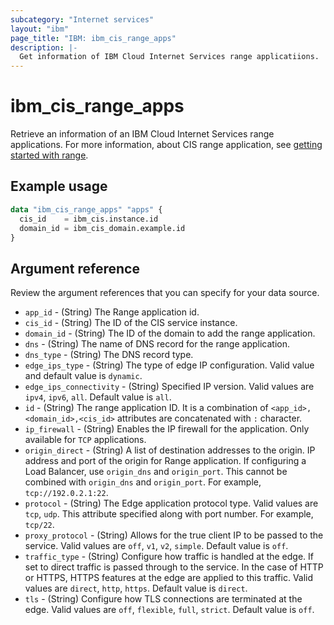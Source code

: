 ```yaml
---
subcategory: "Internet services"
layout: "ibm"
page_title: "IBM: ibm_cis_range_apps"
description: |-
  Get information of IBM Cloud Internet Services range applicatiions.
---
```


# ibm_cis_range_apps
Retrieve an information of an IBM Cloud Internet Services range applications. For more information, about CIS range application, see [getting started with range](https://cloud.ibm.com/docs/cis?topic=cis-cis-range).

## Example usage

```terraform
data "ibm_cis_range_apps" "apps" {
  cis_id    = ibm_cis.instance.id
  domain_id = ibm_cis_domain.example.id
}
```
## Argument reference
Review the argument references that you can specify for your data source.  

- `app_id` -  (String) The Range application id.
- `cis_id` -  (String) The ID of the CIS service instance.
- `domain_id` - (String) The ID of the domain to add the range application.
- `dns` -  (String) The name of DNS record for the range application.
- `dns_type` -  (String) The DNS record type.
- `edge_ips_type` -  (String) The type of edge IP configuration. Valid value and default value is `dynamic`.
- `edge_ips_connectivity` - (String)  Specified IP version. Valid values are `ipv4`, `ipv6`, `all`. Default value is `all`.
- `id` - (String) The range application ID. It is a combination of `<app_id>,<domain_id>,<cis_id>` attributes are concatenated with `:` character.
- `ip_firewall` - (String)  Enables the IP firewall for the application. Only available for `TCP` applications.
- `origin_direct` -  (String) A list of destination addresses to the origin. IP address and port of the origin for Range application. If configuring a Load Balancer, use `origin_dns` and `origin_port`. This cannot be combined with `origin_dns` and `origin_port`. For example, `tcp://192.0.2.1:22`.
- `protocol` -  (String) The Edge application protocol type. Valid values are `tcp`, `udp`. This attribute specified along with port number. For example, `tcp/22`.
- `proxy_protocol` -  (String) Allows for the true client IP to be passed to the service. Valid values are `off`, `v1`, `v2`, `simple`. Default value is `off`.
- `traffic_type` -  (String) Configure how traffic is handled at the edge. If set to direct traffic is passed through to the service. In the case of HTTP or HTTPS, HTTPS features at the edge are applied to this traffic. Valid values are `direct`, `http`, `https`. Default value is `direct`.
- `tls` -  (String) Configure how TLS connections are terminated at the edge. Valid values are `off`, `flexible`, `full`, `strict`. Default value is `off`.

